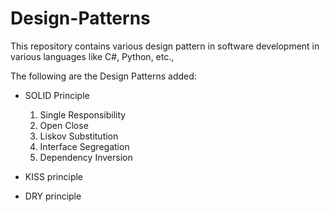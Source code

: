 # Design-Patterns
This repository contains various design pattern in software development in various languages like C#, Python, etc.,

The following are the Design Patterns added:
 - SOLID Principle
   1. Single Responsibility
   2. Open Close
   3. Liskov Substitution
   4. Interface Segregation
   5. Dependency Inversion
   
 - KISS principle
 - DRY principle
